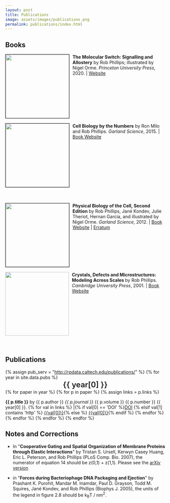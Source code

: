 ```yaml
---
layout: post
title: Publications
image: assets/images/publications.png
permalink: publications/index.html
---
```


<!-- Section just for books -- Don't touch this unless you're adding another one -->
## Books
<div style="height: 200px;">
<img src="{{ site.baseurl }}/assets/images/molecularSwitch.jpg" style="height: 200px;
 border: 1px solid #000000; float: left; text-align: top; margin-right: 10px ">
<b>The Molecular Switch: Signalling and Allostery</b> by Rob Phillips; illustrated by Nigel Orme. <i>Princeton University Press</i>, 2020. | <a
href="https://www.amazon.com/dp/0691200246/">Website</a><br>
</div>

<br/>
<div style="height: 200px;">
<img src="{{ site.baseurl }}/assets/images/cbbtn.jpg" style="height: 200px;
 border: 1px solid #000000; float: left; text-align: top; margin-right: 10px ">
 <b>Cell Biology by the Numbers</b> by Ron Milo and Rob Phillips. <i>Garland Science</i>, 2015. | <a href="http://book.bionumbers.org">Book Website</a>
</div>
<br/>

<div style="height: 200px;">
<br/><br/> <img src="{{ site.baseurl }}/assets/images/pboc.jpg" style="height:
200px; border: 1px solid #000000; float: left;  margin-right: 10px ">
<b>Physical Biology of the Cell, Second Edition</b> by Rob Phillips, Jané
Kondev, Julie Theriot, Hernan Garcia, and illustrated by Nigel Orme. <i>Garland
Science</i>, 2012. | <a
href="http://www.rpgroup.caltech.edu/pboc2">Book
Website</a> | <a
href="http://www.rpdata.caltech.edu/publications/PBoC2_Erratum.pdf">Erratum</a>
</div>

<br/>
<div style="height: 200px;">
<br /> <br/>
<img src="{{ site.baseurl }}/assets/images/crystals.jpg" style="height: 200px;  padding-right: 10px; float: left; text-align: top; margin-right: 10 px;">
<b><span> </span>  Crystals, Defects and Microstructures: Modeling Across Scales </b> by Rob Phillips. <i> Cambridge University Press</i>, 2001. | <a href="http://www.cambridge.org/catalogue/catalogue.asp?isbn=9780521793575"> Book Website</a>
</div>
<br />
<br />
<br />
<br />

<!-- Section for publications. Don't add them here directly. Add new publications to /data/pubs.yaml. The following code reads directly from that file. -->
## Publications

{% assign pub_serv = "http://rpdata.caltech.edu/publications/" %}
{% for year in site.data.pubs %}
<span style="display: block; width: 100%; text-align: center; font-size: 18pt; font-weight: 600;">{{ year[0] }}</span>
{% for paper in year %}
{% for p in paper %}
{% assign links = p.links %}

**{{ p.title }}** by {{ p.author }} <i>{{ p.journal }}</i>
  {{ p.volume  }} {{ p.number }} {{ year[0] }}. {% for val in links %} \|{% if val[0] == 'DOI' %}<a href="{{val[1]}}" target="_blank">DOI</a> {% elsif val[1] contains 'http' %} <a href="{{val[1]}}" target="_blank"> {{val[0]}}</a>{% else %} <a href="{{pub_serv}}{{val[1]}}" target="_blank"> {{val[0]}}</a>{% endif %} {% endfor %}{% endfor %}
{% endfor %}
{% endfor %}


## Notes and Corrections
* In "**Cooperative Gating and Spatial Organization of Membrane Proteins through Elastic Interactions**" by Tristan S. Ursell, Kerwyn Casey Huang, Eric L. Peterson, and Rob Phillips (PLoS Comp. Bio. 2007), the numerator of equation 14 should be
z(0,1) + z(1,1).
Please see the [arXiv version](http://arxiv.org/PS_cache/q-bio/pdf/0702/0702031v1.pdf)


* in "**Forces during Bacteriophage DNA Packaging and Ejection**" by Prashant K. Purohit, Mandar M. Inamdar, Paul D. Grayson, Todd M. Squires, Jané Kondev, and Rob Phillips (Biophys J. 2005), the units of the legend in figure 2.8 should be k<sub>B</sub>T / nm<sup>2</sup>.
